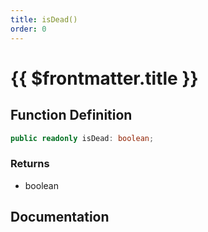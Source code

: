 ```yaml
---
title: isDead()
order: 0
---
```


# {{ $frontmatter.title }}

## Function Definition

```ts
public readonly isDead: boolean;
```

### Returns

* boolean

## Documentation

<!--@include: ./parts/isDead.md-->
